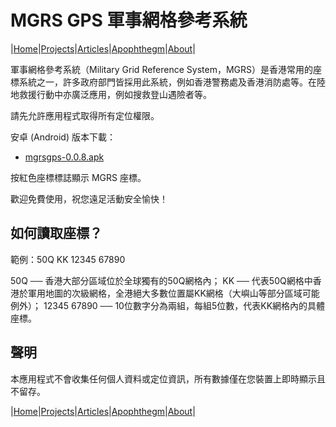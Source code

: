 # MGRS GPS 軍事網格參考系統

|[Home](/README.md)|[Projects](/projects.md)|[Articles](/articles.md)|[Apophthegm](/apophthegm.md)|[About](/about.md)|

軍事網格參考系統（Military Grid Reference System，MGRS）是香港常用的座標系統之一，許多政府部門皆採用此系統，例如香港警務處及香港消防處等。在陸地救援行動中亦廣泛應用，例如搜救登山遇險者等。

請先允許應用程式取得所有定位權限。

安卓 (Android) 版本下載：  

- [mgrsgps-0.0.8.apk](https://drive.google.com/file/d/1srNxX9c45eYtLJAJ31lagKCnobG7d7IV/view?usp=sharing)  

按紅色座標標誌顯示 MGRS 座標。  

歡迎免費使用，祝您遠足活動安全愉快！

## 如何讀取座標？

範例：50Q KK 12345 67890

50Q ── 香港大部分區域位於全球獨有的50Q網格內；
KK ── 代表50Q網格中香港於軍用地圖的次級網格，全港絕大多數位置屬KK網格（大嶼山等部分區域可能例外）；
12345 67890 ── 10位數字分為兩組，每組5位數，代表KK網格內的具體座標。

## 聲明

本應用程式不會收集任何個人資料或定位資訊，所有數據僅在您裝置上即時顯示且不留存。

|[Home](/README.md)|[Projects](/projects.md)|[Articles](/articles.md)|[Apophthegm](/apophthegm.md)|[About](/about.md)|
